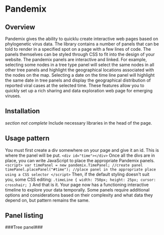 Pandemix
===

Overview
---
Pandemix gives the ability to quicklu create interactive web pages based on phylogenetic virus data. The library contains a number of panels that can be told to render in a specified spot on a page with a few lines of code. The panels themselves can be styled through CSS to fit into the design of your website. The pandemix panels are interactive and linked. For example, selecting some nodes in a tree type panel will select the same nodes in all other tree panels and highlight the geographical locations associated with the nodes on the map. Selecting a date on the time line panel will highlight the same date in tree panels and display the geographical distribution of reported viral cases at the selected time. These features allow you to quickly set up a rich sharing and data exploration web page for emerging viruses.

Installation
---
*section not complete* Include necessary libraries in the head of the page.

Usage pattern
---
You must first create a div somewhere on your page and give it an id. This is where the panel will be put.
	`<div id="time"></div>`
Once all the divs are in place, you can write JavaScript to place the appropriate Pandemix panels.
	`<script>
		var timePanel = new pandemix.TimePanel; //create panel
        timePanel.placePanel("#time"); //place panel in the appropriate place using a CSS selector
    </script>`
Then, if the default styling doesn't suit you, some CSS editing:
    `.timeLine {
        width: 750px;
        height: 25px;
        cursor: crosshair;
    }`
And that is it. Your page now has a functioning interactive timeline to explore your data temporally.
Some panels require additional options and considerations based on their complexity and what data they depend on, but pattern remains the same.

Panel listing
---
###Tree panel###
